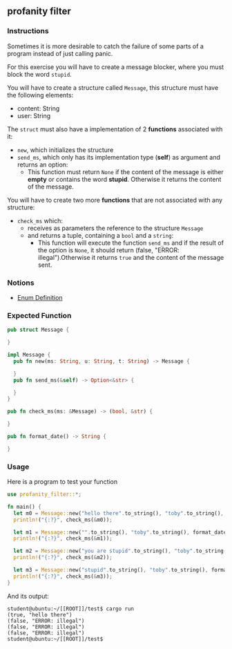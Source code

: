 ## profanity filter

### Instructions

Sometimes it is more desirable to catch the failure of some parts of a program instead of just calling panic.

For this exercise you will have to create a message blocker, where you must block the word `stupid`.

You will have to create a structure called `Message`, this structure
must have the following elements:

- content: String
- user: String

The `struct` must also have a implementation of 2 **functions** associated with it:

- `new`, which initializes the structure
- `send_ms`, which only has its implementation type (**self**) as argument and returns an option:
  - This function must return `None` if the content of the message is either **empty** or contains the word **stupid**. Otherwise it returns the content of the message.

You will have to create two more **functions** that are not associated with any structure:

- `check_ms` which:
  - receives as parameters the reference to the structure `Message`
  - and returns a tuple, containing a `bool` and a `string`:
    - This function will execute the function `send_ms` and if the result of the option is `None`, it should return (false, "ERROR: illegal").Otherwise it returns `true` and the content of the message sent.

### Notions

- [Enum Definition](https://doc.rust-lang.org/stable/book/ch06-01-defining-an-enum.html?highlight=option#the-option-enum-and-its-advantages-over-null-values)

### Expected Function

```rust
pub struct Message {

}

impl Message {
  pub fn new(ms: String, u: String, t: String) -> Message {

  }
  pub fn send_ms(&self) -> Option<&str> {

  }
}

pub fn check_ms(ms: &Message) -> (bool, &str) {

}

pub fn format_date() -> String {

}
```

### Usage

Here is a program to test your function

```rust
use profanity_filter::*;

fn main() {
  let m0 = Message::new("hello there".to_string(), "toby".to_string(), format_date());
  println!("{:?}", check_ms(&m0));

  let m1 = Message::new("".to_string(), "toby".to_string(), format_date());
  println!("{:?}", check_ms(&m1));

  let m2 = Message::new("you are stupid".to_string(), "toby".to_string(), format_date());
  println!("{:?}", check_ms(&m2));

  let m3 = Message::new("stupid".to_string(), "toby".to_string(), format_date());
  println!("{:?}", check_ms(&m3));
}
```

And its output:

```console
student@ubuntu:~/[[ROOT]]/test$ cargo run
(true, "hello there")
(false, "ERROR: illegal")
(false, "ERROR: illegal")
(false, "ERROR: illegal")
student@ubuntu:~/[[ROOT]]/test$
```
